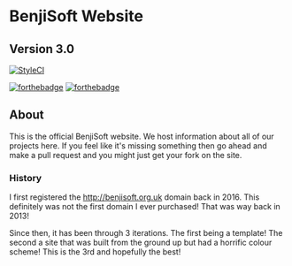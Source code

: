 # BenjiSoft Website
## Version 3.0

[![StyleCI](https://github.styleci.io/repos/55439514/shield?branch=beta)](https://github.styleci.io/repos/55439514)  

[![forthebadge](https://forthebadge.com/images/badges/built-with-love.svg)](https://forthebadge.com) [![forthebadge](https://forthebadge.com/images/badges/contains-cat-gifs.svg)](https://forthebadge.com)

## About
This is the official BenjiSoft website. We host information about all of our projects here. If you feel like it's missing something then go ahead and make a pull request and you might just get your fork on the site.

### History
I first registered the http://benjisoft.org.uk domain back in 2016. This definitely was not the first domain I ever purchased! That was way back in 2013!

Since then, it has been through 3 iterations. The first being a template! The second a site that was built from the ground up but had a horrific colour scheme! This is the 3rd and hopefully the best!
